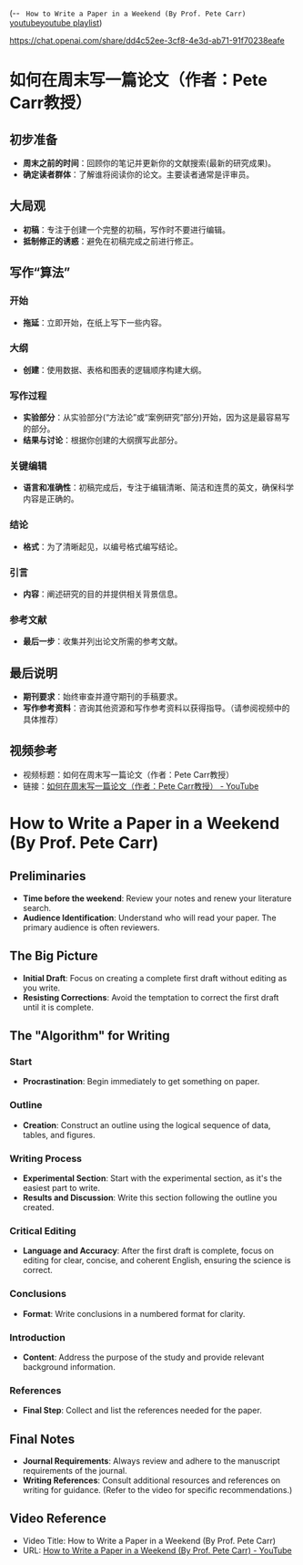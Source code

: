 (-- ` How to Write a Paper in a Weekend (By Prof. Pete Carr)` [youtube](https://youtu.be/UY7sVKJPTMA?t=487)[youtube playlist](https://www.youtube.com/playlist?list=PLe5Q7eg9EFWEQS42muyA4JwWDdlzolP97))

https://chat.openai.com/share/dd4c52ee-3cf8-4e3d-ab71-91f70238eafe
# 如何在周末写一篇论文（作者：Pete Carr教授）

## 初步准备
- **周末之前的时间**：回顾你的笔记并更新你的文献搜索(最新的研究成果)。
- **确定读者群体**：了解谁将阅读你的论文。主要读者通常是评审员。

## 大局观
- **初稿**：专注于创建一个完整的初稿，写作时不要进行编辑。
- **抵制修正的诱惑**：避免在初稿完成之前进行修正。

## 写作“算法”
### 开始
- **拖延**：立即开始，在纸上写下一些内容。

### 大纲
- **创建**：使用数据、表格和图表的逻辑顺序构建大纲。

### 写作过程
- **实验部分**：从实验部分(“方法论”或“案例研究”部分)开始，因为这是最容易写的部分。
- **结果与讨论**：根据你创建的大纲撰写此部分。
  
### 关键编辑
- **语言和准确性**：初稿完成后，专注于编辑清晰、简洁和连贯的英文，确保科学内容是正确的。

### 结论
- **格式**：为了清晰起见，以编号格式编写结论。

### 引言
- **内容**：阐述研究的目的并提供相关背景信息。

### 参考文献
- **最后一步**：收集并列出论文所需的参考文献。

## 最后说明
- **期刊要求**：始终审查并遵守期刊的手稿要求。
- **写作参考资料**：咨询其他资源和写作参考资料以获得指导。（请参阅视频中的具体推荐）

## 视频参考
- 视频标题：如何在周末写一篇论文（作者：Pete Carr教授）
- 链接：[如何在周末写一篇论文（作者：Pete Carr教授） - YouTube](https://www.youtube.com/watch?v=UY7sVKJPTMA)


# How to Write a Paper in a Weekend (By Prof. Pete Carr)

## Preliminaries
- **Time before the weekend**: Review your notes and renew your literature search.
- **Audience Identification**: Understand who will read your paper. The primary audience is often reviewers.

## The Big Picture
- **Initial Draft**: Focus on creating a complete first draft without editing as you write.
- **Resisting Corrections**: Avoid the temptation to correct the first draft until it is complete.

## The "Algorithm" for Writing
### Start
- **Procrastination**: Begin immediately to get something on paper.

### Outline
- **Creation**: Construct an outline using the logical sequence of data, tables, and figures.

### Writing Process
- **Experimental Section**: Start with the experimental section, as it's the easiest part to write.
- **Results and Discussion**: Write this section following the outline you created.
  
### Critical Editing
- **Language and Accuracy**: After the first draft is complete, focus on editing for clear, concise, and coherent English, ensuring the science is correct.

### Conclusions
- **Format**: Write conclusions in a numbered format for clarity.

### Introduction
- **Content**: Address the purpose of the study and provide relevant background information.

### References
- **Final Step**: Collect and list the references needed for the paper.

## Final Notes
- **Journal Requirements**: Always review and adhere to the manuscript requirements of the journal.
- **Writing References**: Consult additional resources and references on writing for guidance. (Refer to the video for specific recommendations.)

## Video Reference
- Video Title: How to Write a Paper in a Weekend (By Prof. Pete Carr)
- URL: [How to Write a Paper in a Weekend (By Prof. Pete Carr) - YouTube](https://www.youtube.com/watch?v=UY7sVKJPTMA)
